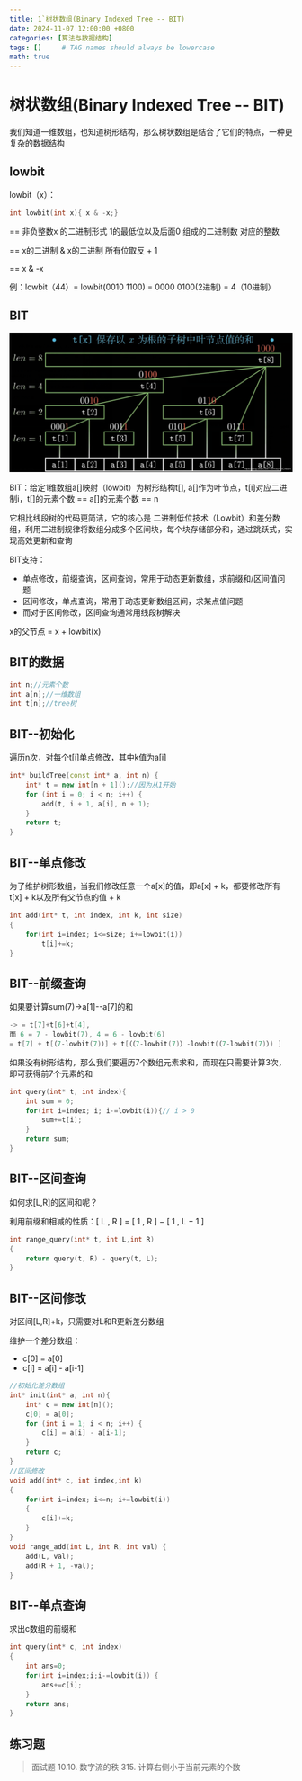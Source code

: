 ```yaml
---
title: 1`树状数组(Binary Indexed Tree -- BIT)
date: 2024-11-07 12:00:00 +0800
categories: [算法与数据结构]
tags: []     # TAG names should always be lowercase
math: true
---
```

# 树状数组(Binary Indexed Tree -- BIT)

我们知道一维数组，也知道树形结构，那么树状数组是结合了它们的特点，一种更复杂的数据结构

## lowbit

lowbit（x）：

```c++
int lowbit(int x){ x & -x;}
```

== 非负整数x 的二进制形式 1的最低位以及后面0 组成的二进制数 对应的整数

== x的二进制 & x的二进制 所有位取反 + 1

== x & -x

例：lowbit（44）= lowbit(0010 1100) = 0000 0100(2进制) = 4（10进制）

## BIT

![1730981732408](/assets/img/blog/other/树状数组.png)

BIT：给定1维数组a[]映射（lowbit）为树形结构t[], a[]作为叶节点，t[i]对应二进制i，t[]的元素个数 == a[]的元素个数 == n

它相比线段树的代码更简洁，它的核心是 二进制低位技术（Lowbit）和差分数组，利用二进制规律将数组分成多个区间块，每个块存储部分和，通过跳跃式，实现高效更新和查询

BIT支持：

* 单点修改，前缀查询，区间查询，常用于动态更新数组，求前缀和/区间值问题
* 区间修改，单点查询，常用于动态更新数组区间，求某点值问题
* 而对于区间修改，区间查询通常用线段树解决

x的父节点 = x + lowbit(x) 

## BIT的数据

```c++
int n;//元素个数
int a[n];//一维数组
int t[n];//tree树
```

## BIT--初始化

遍历n次，对每个t[i]单点修改，其中k值为a[i]

```c++
int* buildTree(const int* a, int n) {
    int* t = new int[n + 1]();//因为从1开始
    for (int i = 0; i < n; i++) {
        add(t, i + 1, a[i], n + 1);
    }
    return t;
}
```

## BIT--单点修改

为了维护树形数组，当我们修改任意一个a[x]的值，即a[x] + k，都要修改所有t[x] + k以及所有父节点的值 + k

```c++
int add(int* t, int index, int k, int size)
{
	for(int i=index; i<=size; i+=lowbit(i))
	    t[i]+=k;
}
```

## BIT--前缀查询

如果要计算sum(7)->a[1]--a[7]的和

```c++
-> = t[7]+t[6]+t[4], 
而 6 = 7 - lowbit(7), 4 = 6 - lowbit(6) 
= t[7] + t[（7-lowbit(7)）] + t[（（7-lowbit(7)）-lowbit(（7-lowbit(7)）) ]
```

如果没有树形结构，那么我们要遍历7个数组元素求和，而现在只需要计算3次，即可获得前7个元素的和

```c++
int query(int* t, int index){
	int sum = 0;
	for(int i=index; i; i-=lowbit(i)){// i > 0
		sum+=t[i];
	}
	return sum;
}
```

## BIT--区间查询

如何求[L,R]的区间和呢？

利用前缀和相减的性质：[ L , R ] = [ 1 , R ] − [ 1 , L − 1 ]

```c++
int range_query(int* t, int L,int R)
{
	return query(t, R) - query(t, L);
}
```

## BIT--区间修改

对区间[L,R]+k，只需要对L和R更新差分数组

维护一个差分数组：

* c[0] = a[0]
* c[i] = a[i] - a[i-1]

```c++
//初始化差分数组
int* init(int* a, int n){
    int* c = new int[n]();
    c[0] = a[0];
    for (int i = 1; i < n; i++) {
        c[i] = a[i] - a[i-1];
    }
    return c;
}
//区间修改
void add(int* c, int index,int k)
{
	for(int i=index; i<=n; i+=lowbit(i))
	{
        c[i]+=k;
    }
}
void range_add(int L, int R, int val) {
    add(L, val);       
    add(R + 1, -val);  
}
```

## BIT--单点查询

求出c数组的前缀和

```c++
int query(int* c, int index)
{
	int ans=0;
	for(int i=index;i;i-=lowbit(i)) {
        ans+=c[i];
    }
	return ans;
}
```

## 练习题

> 面试题 10.10. 数字流的秩
> 315. 计算右侧小于当前元素的个数

